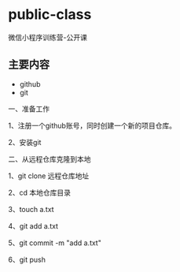 # public-class
微信小程序训练营-公开课

## 主要内容

* github
* git

一、准备工作

1、注册一个github账号，同时创建一个新的项目仓库。

2、安装git

二、从远程仓库克隆到本地

1、git clone 远程仓库地址

2、cd 本地仓库目录

3、touch a.txt

4、git add a.txt

5、git commit -m "add a.txt"

6、git push


